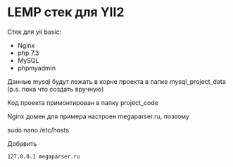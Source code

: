 # LEMP стек для YII2

Стек для yii basic:

- Nginx
- php 7.3
- MySQL
- phpmyadmin

Данные mysql будут лежать в корне проекта в папке mysql_project_data (p.s. пока что создать вручную)

Код проекта примонтирован в папку project_code

Nginx домен для примера настроен megaparser.ru, поэтому

sudo nano /etc/hosts

Добавить 
```
127.0.0.1 megaparser.ru
```
